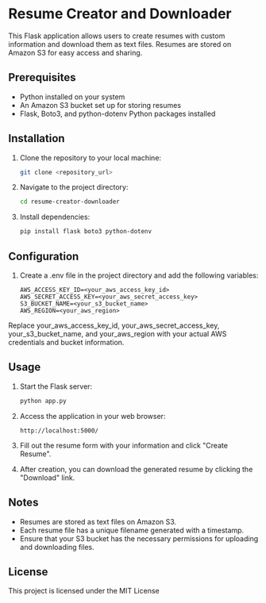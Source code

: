 # Resume Creator and Downloader
This Flask application allows users to create resumes with custom information and download them as text files. Resumes are stored on Amazon S3 for easy access and sharing.

## Prerequisites
- Python installed on your system
- An Amazon S3 bucket set up for storing resumes
- Flask, Boto3, and python-dotenv Python packages installed

## Installation
1. Clone the repository to your local machine:

    ```bash
    git clone <repository_url>

2. Navigate to the project directory:
    ```bash
    cd resume-creator-downloader

3. Install dependencies:
    ```bash
    pip install flask boto3 python-dotenv

## Configuration
1. Create a .env file in the project directory and add the following variables:

    ```plaintext
    AWS_ACCESS_KEY_ID=<your_aws_access_key_id>
    AWS_SECRET_ACCESS_KEY=<your_aws_secret_access_key>
    S3_BUCKET_NAME=<your_s3_bucket_name>
    AWS_REGION=<your_aws_region>
Replace your_aws_access_key_id, your_aws_secret_access_key, your_s3_bucket_name, and your_aws_region with your actual AWS credentials and bucket information.

## Usage
1. Start the Flask server:

    ```bash
    python app.py
    
2. Access the application in your web browser:
    ```arduino
    http://localhost:5000/
    
3. Fill out the resume form with your information and click "Create Resume".

4. After creation, you can download the generated resume by clicking the "Download" link.

## Notes
- Resumes are stored as text files on Amazon S3.
- Each resume file has a unique filename generated with a timestamp.
- Ensure that your S3 bucket has the necessary permissions for uploading and downloading files.

## License
This project is licensed under the MIT License
